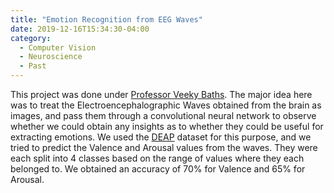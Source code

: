 ```yaml
---
title: "Emotion Recognition from EEG Waves"
date: 2019-12-16T15:34:30-04:00
category:
  - Computer Vision
  - Neuroscience
  - Past
---
```


This project was done under [Professor Veeky Baths](https://universe.bits-pilani.ac.in/goa/veeky/profile). The major idea here was to treat the Electroencephalographic Waves obtained from the brain as images, and pass them through a convolutional neural network to observe whether we could obtain any insights as to whether they could be useful for extracting emotions. We used the [DEAP](https://github.com/Rijul1999/Rijul1999.github.io/blob/master/Resume.pdf) dataset for this purpose, and we tried to predict the Valence and Arousal values from the waves. They were each split into 4 classes based on the range of values where they each belonged to. We obtained an accuracy of 70% for Valence and 65% for Arousal.

